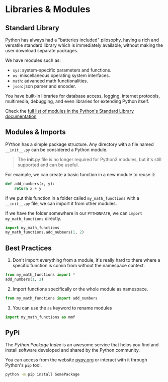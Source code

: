 # Libraries & Modules

## Standard Library

Python has always had a "batteries included" pilosophy, having a rich and versatile standard library which is immediately available, without making the user download separate packages.

We have modules such as:
* `sys`: system-specific parameters and functions.
* `os`: miscellaneous operating system interfaces.
* `math`: advanced math functionalities.
* `json`: json parser and encoder.

You have built-in libraries for database access, logging, internet protocols, multimedia, debugging, and even libraries for extending Python itself.

Check the [full list of modules in the Python's Standard Library documentation](https://docs.python.org/3/library/)

## Modules & Imports

PYthon has a simple package structure. Any directory with a file named `__init__.py` can be considered a Python module.

> The __init__.py file is no longer required for Python3 modules, but it's still supported and can be useful.

For example, we can create a basic function in a new module to reuse it:
```python
def add_numbers(x, y):
    return x + y
```

If we put this function in a folder called `my_math_functions` with a `__init__.py` file, we can import it from other modules.

If we have the folder somewhere in our `PYTHONPATH`, we can `import my_math_functions` directly.

```python
import my_math_functions
my_math_functions.add_nubmers(1, 2)
```

## Best Practices

1. Don't import everything from a module, it's really hard to there where a specific function is comin from without the namespace context.
```python
from my_math_functions import *
add_numbers(1, 2)
```

2. Import functions specifically or the whole module as namespace.
```python
from my_math_functions import add_numbers
```

3. You can use the `as` keyword to rename modules
```python
import my_math_functions as mmf
```

## PyPi

The _Python Package Index_ is an awesome service that helps you find and install software developed and shared by the Python community.

You can access from the website [pypy.org](https://pypi.org/) or interact with it through Python's `pip` tool.

```bash
python -m pip install SomePackage
```


